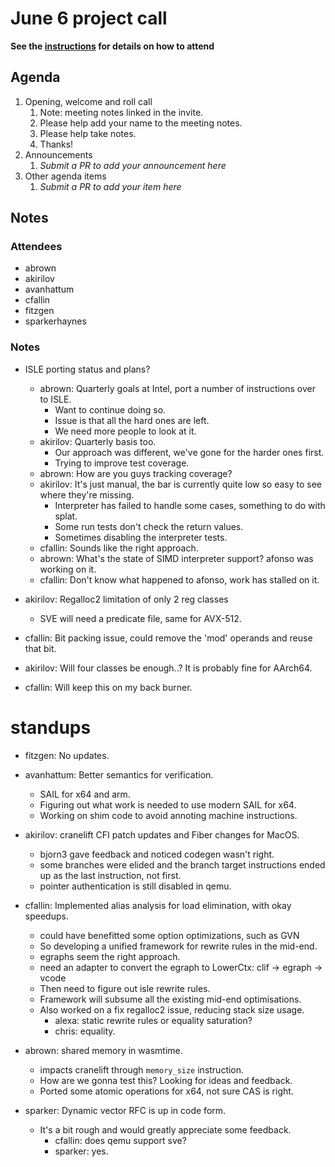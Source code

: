 # June 6 project call

**See the [instructions](../README.md) for details on how to attend**

## Agenda
1. Opening, welcome and roll call
    1. Note: meeting notes linked in the invite.
    1. Please help add your name to the meeting notes.
    1. Please help take notes.
    1. Thanks!
1. Announcements
    1. _Submit a PR to add your announcement here_
1. Other agenda items
    1. _Submit a PR to add your item here_

## Notes

### Attendees

- abrown
- akirilov
- avanhattum
- cfallin
- fitzgen
- sparkerhaynes

### Notes

- ISLE porting status and plans?
  - abrown: Quarterly goals at Intel, port a number of instructions over to ISLE.
    - Want to continue doing so.
    - Issue is that all the hard ones are left.
    - We need more people to look at it.
  - akirilov: Quarterly basis too.
    - Our approach was different, we've gone for the harder ones first.
    - Trying to improve test coverage.
  - abrown: How are you guys tracking coverage?
  - akirilov: It's just manual, the bar is currently quite low so easy to see where they're missing.
    - Interpreter has failed to handle some cases, something to do with splat.
    - Some run tests don't check the return values.
    - Sometimes disabling the interpreter tests.
  - cfallin:  Sounds like the right approach.
  - abrown: What's the state of SIMD interpreter support? afonso was working on it.
  - cfallin: Don't know what happened to afonso, work has stalled on it.

- akirilov: Regalloc2 limitation of only 2 reg classes
  - SVE will need a predicate file, same for AVX-512.
- cfallin: Bit packing issue, could remove the 'mod' operands and reuse that bit.
- akirilov: Will four classes be enough..? It is probably fine for AArch64.
- cfallin: Will keep this on my back burner.

# standups

- fitzgen: No updates.

- avanhattum: Better semantics for verification.
  - SAIL for x64 and arm.
  - Figuring out what work is needed to use modern SAIL for x64.
  - Working on shim code to avoid annoting machine instructions.

- akirilov: cranelift CFI patch updates and Fiber changes for MacOS.
  - bjorn3 gave feedback and noticed codegen wasn't right.
  - some branches were elided and the branch target instructions ended up as the last instruction, not first.
  - pointer authentication is still disabled in qemu.

- cfallin: Implemented alias analysis for load elimination, with okay speedups.
  - could have benefitted some option optimizations, such as GVN
  - So developing a unified framework for rewrite rules in the mid-end.
  - egraphs seem the right approach.
  - need an adapter to convert the egraph to LowerCtx: clif -> egraph -> vcode
  - Then need to figure out isle rewrite rules.
  - Framework will subsume all the existing mid-end optimisations.
  - Also worked on a fix regalloc2 issue, reducing stack size usage.
    - alexa: static rewrite rules or equality saturation?
    - chris: equality.

- abrown: shared memory in wasmtime.
  - impacts cranelift through `memory_size` instruction.
  - How are we gonna test this? Looking for ideas and feedback.
  - Ported some atomic operations for x64, not sure CAS is right.

- sparker: Dynamic vector RFC is up in code form.
  - It's a bit rough and would greatly appreciate some feedback.
    - cfallin: does qemu support sve?
    - sparker: yes.
